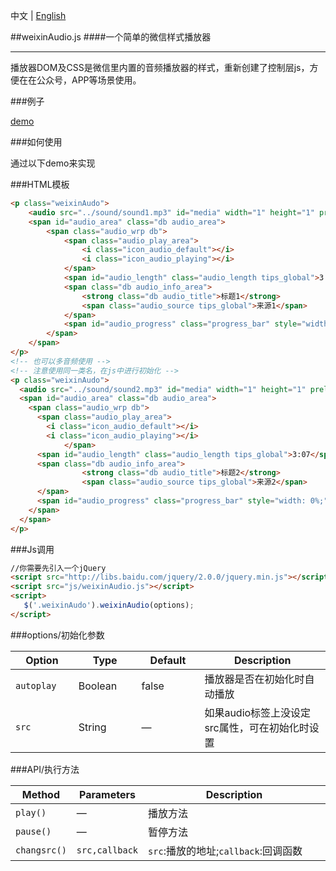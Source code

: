 中文 | [English](README_EN.md)

##weixinAudio.js
####一个简单的微信样式播放器
* * *

播放器DOM及CSS是微信里内置的音频播放器的样式，重新创建了控制层js，方便在在公众号，APP等场景使用。

###例子

[demo](http://warpcgd.github.io/webchataudio/src/demo.html)

###如何使用

通过以下demo来实现

###HTML模板

```html
<p class="weixinAudo">
	<audio src="../sound/sound1.mp3" id="media" width="1" height="1" preload></audio>
	<span id="audio_area" class="db audio_area">
		<span class="audio_wrp db">
			<span class="audio_play_area">
				<i class="icon_audio_default"></i>
				<i class="icon_audio_playing"></i>
            </span>
			<span id="audio_length" class="audio_length tips_global">3:07</span>
			<span class="db audio_info_area">
                <strong class="db audio_title">标题1</strong>
                <span class="audio_source tips_global">来源1</span>
			</span>
			<span id="audio_progress" class="progress_bar" style="width: 0%;"></span>
	 	</span>
	</span>
</p>
<!-- 也可以多音频使用 -->
<!-- 注意使用同一类名，在js中进行初始化 -->
<p class="weixinAudo">
  <audio src="../sound/sound2.mp3" id="media" width="1" height="1" preload></audio>
  <span id="audio_area" class="db audio_area">
    <span class="audio_wrp db">
      <span class="audio_play_area">
        <i class="icon_audio_default"></i>
        <i class="icon_audio_playing"></i>
            </span>
      <span id="audio_length" class="audio_length tips_global">3:07</span>
      <span class="db audio_info_area">
                <strong class="db audio_title">标题2</strong>
                <span class="audio_source tips_global">来源2</span>
      </span>
      <span id="audio_progress" class="progress_bar" style="width: 0%;"></span>
    </span>
  </span>
</p>
```

###Js调用

```html
//你需要先引入一个jQuery
<script src="http://libs.baidu.com/jquery/2.0.0/jquery.min.js"></script>
<script src="js/weixinAudio.js"></script>
<script>
   $('.weixinAudo').weixinAudio(options);
</script>
```

###options/初始化参数

<table width="100%">
<thead>
  <tr>
    <th width="20%">Option</th>
    <th width="20%">Type</th>
    <th width="20%">Default</th>
    <th width="40%">Description</th>
  </tr>
</thead>
<tbody>
  <tr>
    <td><code>autoplay</code></td>
    <td>Boolean</td>
    <td>false</td>
    <td>播放器是否在初始化时自动播放</td>
  </tr>
  <tr>
    <td><code>src</code></td>
    <td>String</td>
    <td>&mdash;</td>
    <td>如果audio标签上没设定src属性，可在初始化时设置</td>
  </tr>
 </tbody>
</table>

###API/执行方法

<table width="100%" align="center">
<thead>
  <tr>
    <th width="12.5%">Method</th>
    <th width="12.5%">Parameters</th>
    <th width="75%">Description</th>
  </tr>
</thead>
<tbody>
  <tr>
    <td><code>play()</code></td>
    <td>&mdash;</td>
    <td>播放方法</td>
  </tr>
  <tr>
    <td><code>pause()</code></td>
    <td>&mdash;</td>
    <td>暂停方法</td>
  </tr>
  <tr>
    <td><code>changsrc()</code></td>
    <td><code>src,callback</code></td>
    <td><code>src</code>:播放的地址;<code>callback</code>:回调函数</td>
  </tr>
 </tbody>
</table>